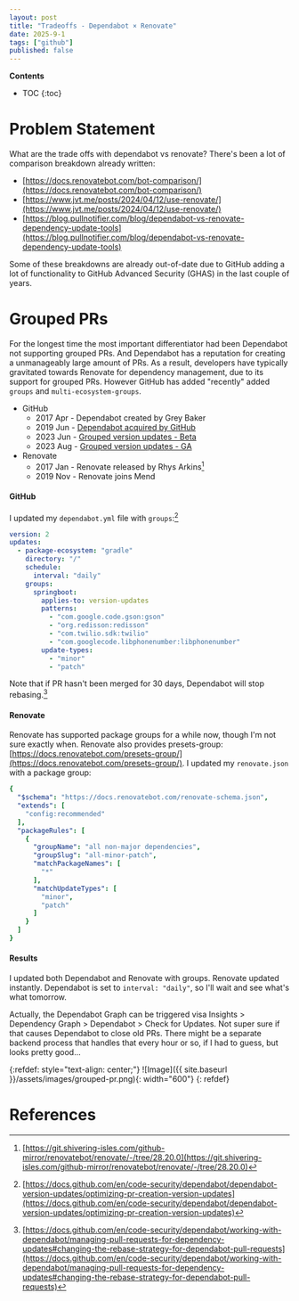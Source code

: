 ```yaml
---
layout: post
title: "Tradeoffs - Dependabot × Renovate"
date: 2025-9-1
tags: ["github"]
published: false
---
```


**Contents**
* TOC
{:toc}

# Problem Statement
What are the trade offs with dependabot vs renovate? There's been a lot of comparison breakdown already written: 

* [https://docs.renovatebot.com/bot-comparison/](https://docs.renovatebot.com/bot-comparison/)
* [https://www.jvt.me/posts/2024/04/12/use-renovate/](https://www.jvt.me/posts/2024/04/12/use-renovate/)
* [https://blog.pullnotifier.com/blog/dependabot-vs-renovate-dependency-update-tools](https://blog.pullnotifier.com/blog/dependabot-vs-renovate-dependency-update-tools)

Some of these breakdowns are already out-of-date due to GitHub adding a lot of functionality to GitHub Advanced Security (GHAS) in the last couple of years. 

# Grouped PRs
For the longest time the most important differentiator had been Dependabot not supporting grouped PRs. And Dependabot has a reputation for creating a unmanageably large amount of PRs. As a result, developers have typically gravitated towards Renovate for dependency management, due to its support for grouped PRs. However GitHub has added "recently" added `groups` and `multi-ecosystem-groups`.

* GitHub
    * 2017 Apr - Dependabot created by Grey Baker
    * 2019 Jun - [Dependabot acquired by GitHub](https://www.indiehackers.com/product/dependabot)
    * 2023 Jun - [Grouped version updates - Beta](https://github.blog/changelog/2023-06-29-grouped-version-updates-for-dependabot-public-beta/)
    * 2023 Aug - [Grouped version updates - GA](https://github.blog/changelog/2023-08-24-grouped-version-updates-for-dependabot-are-generally-available/)
* Renovate
    * 2017 Jan - Renovate released by Rhys Arkins[^1]
    * 2019 Nov - Renovate joins Mend


#### GitHub 
I updated my `dependabot.yml` file with `groups`:[^2]

```yaml
version: 2
updates:
  - package-ecosystem: "gradle" 
    directory: "/" 
    schedule:
      interval: "daily"
    groups:
      springboot:
        applies-to: version-updates
        patterns:
          - "com.google.code.gson:gson"
          - "org.redisson:redisson"
          - "com.twilio.sdk:twilio"
          - "com.googlecode.libphonenumber:libphonenumber"
        update-types:
          - "minor"
          - "patch"
```

Note that if PR hasn't been merged for 30 days, Dependabot will stop rebasing.[^3] 

#### Renovate
Renovate has supported package groups for a while now, though I'm not sure exactly when. Renovate also provides presets-group: [https://docs.renovatebot.com/presets-group/](https://docs.renovatebot.com/presets-group/). I updated my `renovate.json` with a package group:

```yaml
{
  "$schema": "https://docs.renovatebot.com/renovate-schema.json",
  "extends": [
    "config:recommended"
  ],
  "packageRules": [
    {
      "groupName": "all non-major dependencies",
      "groupSlug": "all-minor-patch",
      "matchPackageNames": [
        "*"
      ],
      "matchUpdateTypes": [
        "minor",
        "patch"
      ]
    }
  ]
}
```

#### Results
I updated both Dependabot and Renovate with groups. Renovate updated instantly. Dependabot is set to `interval: "daily"`, so I'll wait and see what's what tomorrow.

Actually, the Dependabot Graph can be triggered visa Insights > Dependency Graph > Dependabot > Check for Updates. Not super sure if that causes Dependabot to close old PRs. There might be a separate backend process that handles that every hour or so, if I had to guess, but looks pretty good...

{:refdef: style="text-align: center;"}
![Image]({{ site.baseurl }}/assets/images/grouped-pr.png){: width="600"}
{: refdef}

# References
[^1]: [https://git.shivering-isles.com/github-mirror/renovatebot/renovate/-/tree/28.20.0](https://git.shivering-isles.com/github-mirror/renovatebot/renovate/-/tree/28.20.0)

[^2]: [https://docs.github.com/en/code-security/dependabot/dependabot-version-updates/optimizing-pr-creation-version-updates](https://docs.github.com/en/code-security/dependabot/dependabot-version-updates/optimizing-pr-creation-version-updates)

[^3]: [https://docs.github.com/en/code-security/dependabot/working-with-dependabot/managing-pull-requests-for-dependency-updates#changing-the-rebase-strategy-for-dependabot-pull-requests](https://docs.github.com/en/code-security/dependabot/working-with-dependabot/managing-pull-requests-for-dependency-updates#changing-the-rebase-strategy-for-dependabot-pull-requests)
